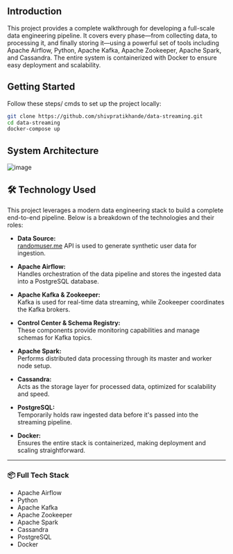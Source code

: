 ## Introduction
This project provides a complete walkthrough for developing a full-scale data engineering pipeline. It covers every phase—from collecting data, to processing it, and finally storing it—using a powerful set of tools including Apache Airflow, Python, Apache Kafka, Apache Zookeeper, Apache Spark, and Cassandra. The entire system is containerized with Docker to ensure easy deployment and scalability.


## Getting Started

Follow these steps/ cmds to set up the project locally:

   ```bash
   git clone https://github.com/shivpratikhande/data-streaming.git
   cd data-streaming
   docker-compose up
   ```
   
   


## System Architecture
![image](https://github.com/user-attachments/assets/60b14b95-4edd-4289-b475-efd52f62616c)

## 🛠️ Technology Used

This project leverages a modern data engineering stack to build a complete end-to-end pipeline. Below is a breakdown of the technologies and their roles:

- **Data Source:**  
  [randomuser.me](https://randomuser.me) API is used to generate synthetic user data for ingestion.

- **Apache Airflow:**  
  Handles orchestration of the data pipeline and stores the ingested data into a PostgreSQL database.

- **Apache Kafka & Zookeeper:**  
  Kafka is used for real-time data streaming, while Zookeeper coordinates the Kafka brokers.

- **Control Center & Schema Registry:**  
  These components provide monitoring capabilities and manage schemas for Kafka topics.

- **Apache Spark:**  
  Performs distributed data processing through its master and worker node setup.

- **Cassandra:**  
  Acts as the storage layer for processed data, optimized for scalability and speed.

- **PostgreSQL:**  
  Temporarily holds raw ingested data before it's passed into the streaming pipeline.

- **Docker:**  
  Ensures the entire stack is containerized, making deployment and scaling straightforward.

---

### 📦 Full Tech Stack

- Apache Airflow  
- Python  
- Apache Kafka  
- Apache Zookeeper  
- Apache Spark  
- Cassandra  
- PostgreSQL  
- Docker
